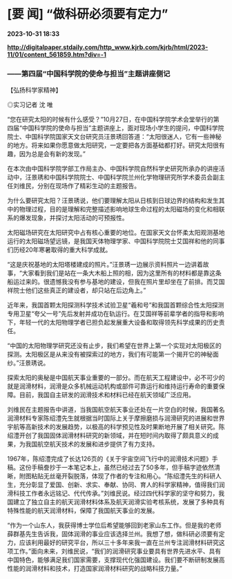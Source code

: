 # [要 闻] “做科研必须要有定力”

**2023-10-31 18:33**

**http://digitalpaper.stdaily.com/http_www.kjrb.com/kjrb/html/2023-11/01/content_561859.htm?div=-1**

### ——第四届“中国科学院的使命与担当”主题讲座侧记

 【弘扬科学家精神】

 ◎实习记者 沈 唯

 “您在研究太阳的时候有什么感受？”10月27日，在中国科学院学术会堂举行的第四届“中国科学院的使命与担当”主题讲座上，面对现场小学生的提问，中国科学院院士、中国科学院国家天文台研究员汪景琇回答道：“太阳很迷人，它有一些神秘的地方。将来如果你愿意做太阳研究，一定要把各方面基础都打好。研究太阳很有趣，因为总是会有新的发现。”

 在本次由中国科学院学部工作局主办、中国科学院自然科学史研究所承办的讲座活动中，汪景琇和中国科学院院士、中国科学院兰州化学物理研究所学术委员会副主任刘维民，分别在现场作了精彩生动的主题报告。

 为什么要研究太阳？汪景琇说，他们要理解太阳从日核到日球边界的结构和发生其中的物理过程，目的是理解和完整描述影响地球生命过程的太阳磁场的变化和相联系的爆发现象，并探讨太阳活动的可预报性。

 太阳磁场研究在太阳研究中占有核心重要的地位。在国家天文台怀柔太阳观测基地运行的太阳磁场望远镜，是我国天体物理学家、中国科学院院士艾国祥和他的同事们历经20年寒暑取得的重大科学成就。

 “这是庆祝基地的太阳塔楼建成的照片。”汪景琇一边展示资料照片一边讲着故事，“大家看到我们是站在一条大木船上照的相，因为这里所有的材料都是靠这条船运过来的。很遗憾我没有参与基地的建设，但我在照片里却坐在了前排。而艾国祥院士他们这些真正的建设者，却只站在后边角上。”

 近年来，我国首颗太阳探测科学技术试验卫星“羲和号”和我国首颗综合性太阳探测专用卫星“夸父一号”先后发射并成功在轨运行。在艾国祥等前辈学者的指导和影响下，年轻一代的太阳物理学者已担负起发展重大设备和取得领先科学成果的历史责任。

 “中国的太阳物理学研究还没有止步，我们希望在世界上第一个实现对太阳极区的探测。太阳极区是从来没有被探索过的地方，我们有可能第一个揭开它的神秘面纱。”汪景琇说。

 探索太阳的奥秘是中国航天事业重要的一部分。而在航天工程建设中，必不可少的就是润滑材料，润滑是众多机械运动机构或部件可靠运行和维持运行寿命的重要保障。目前，我国自主研发的润滑技术和材料已经在航天领域广泛应用。

 刘维民在主题报告中讲道，当我国航空航天事业还处在一片空白的时候，我国著名润滑材料专家陈绍澧先生就根据当时国际上关于摩擦磨损与润滑研究的进展和世界宇航等高新技术的发展趋势，以极高的科学预见性及时果断地开展了相关研究。陈绍澧开创了我国固体润滑材料研究的新领域，并在短时间内取得了颇具意义的成果，为我国航空航天技术的发展和进步提供了有力支持。

 1967年，陈绍澧完成了长达126页的《关于宇宙空间飞行中的润滑技术问题》手稿。这份手稿誊抄于一本笔记本上，虽然已经过去了50多年，但手稿字迹依然清晰，附图粘贴无丝毫开裂脱落，体现了作者的专注和用心。“陈绍澧先生的科研人生，充分彰显了爱国、创新、求实、奉献、协同、育人的科学家精神，值得我们润滑科技工作者永远铭记、代代传承。”刘维民说。经过四代科学家的坚守和努力，我国建立了独立自主的航天润滑材料体系及航天润滑实验考核系统，发展了多种具有特殊性能的航天润滑材料，保障了我国航天事业的发展。

 “作为一个山东人，我获得博士学位后希望能够回到老家山东工作。但是我的老师薛群基先生告诉我，固体润滑的事业应该选择兰州。我想了想，做科研必须要有定力，应该利用最好的研究平台，所以三十多年来我一直在兰州专注润滑材料研究这项工作。”面向未来，刘维民说，“我们的润滑研究事业要具有世界先进水平、具有中国特色，能够满足我们国家需要，支撑现代化强国建设。我们要不断研制发展高性能的润滑材料和技术，打造国家润滑材料研究的战略科技力量。”